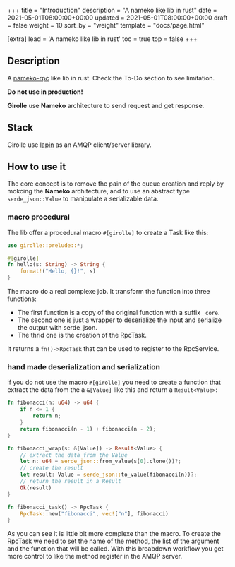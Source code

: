 +++
title = "Introduction"
description = "A nameko like lib in rust"
date = 2021-05-01T08:00:00+00:00
updated = 2021-05-01T08:00:00+00:00
draft = false
weight = 10
sort_by = "weight"
template = "docs/page.html"

[extra]
lead = 'A nameko like lib in rust'
toc = true
top = false
+++

## Description

A [nameko-rpc](https://github.com/nameko/nameko) like lib in rust. Check the To-Do
section to see limitation.

**Do not use in production!**

**Girolle** use **Nameko** architecture to send request and get response.

## Stack

Girolle use [lapin](https://github.com/amqp-rs/lapin) as an AMQP client/server library.

## How to use it

The core concept is to remove the pain of the queue creation and reply by
mokcing the **Nameko** architecture, and to use an abstract type
`serde_json::Value` to manipulate a serializable data.

### macro procedural

The lib offer a procedural macro `#[girolle]` to create a Task like this:

```rust
use girolle::prelude::*;

#[girolle]
fn hello(s: String) -> String {
    format!("Hello, {}!", s)
}
```

The macro do a real complexe job. It transform the function into three functions:

- The first function is a copy of the original function with a suffix `_core`.
- The second one is just a wrapper to deserialize the input and serialize the output with serde_json.
- The thrid one is the creation of the RpcTask.

It returns a `fn()->RpcTask` that can be used to register to the RpcService.

### hand made deserialization and serialization

if you do not use the macro `#[girolle]` you need to create a function that
extract the data from the a `&[Value]` like this and return a `Result<Value>`:

```rust
fn fibonacci(n: u64) -> u64 {
    if n <= 1 {
        return n;
    }
    return fibonacci(n - 1) + fibonacci(n - 2);
}

fn fibonacci_wrap(s: &[Value]) -> Result<Value> {
    // extract the data from the Value
    let n: u64 = serde_json::from_value(s[0].clone())?;
    // create the result
    let result: Value = serde_json::to_value(fibonacci(n))?;
    // return the result in a Result
    Ok(result)
}

fn fibonacci_task() -> RpcTask {
    RpcTask::new("fibonacci", vec!["n"], fibonacci)
}
```

As you can see it is little bit more complexe than the macro. To create the RpcTask we need to
set the name of the method, the list of the argument and the function that will be called. With this breabdown
workflow you get more control to like the method register in the AMQP server.